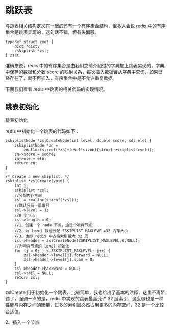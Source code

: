 # 跳跃表

与跳表相关结构定义在一起的还有一个有序集合结构，很多人会说 redis 中的有序集合是跳表实现的，这句话不错，但有失偏驳。

```
typedef struct zset {
    dict *dict;
    zskiplist *zsl;
} zset;
```


准确来说，redis 中的有序集合是由我们之前介绍过的字典加上跳表实现的，字典中保存的数据和分数 score 的映射关系，每次插入数据会从字典中查询，如果已经存在了，就不再插入，有序集合中是不允许重复数据。

下面我们看看 redis 中跳表的相关代码的实现情况。


## 跳表初始化
   
跳表初始化

redis 中初始化一个跳表的代码如下：

```
zskiplistNode *zslCreateNode(int level, double score, sds ele) {
    zskiplistNode *zn =
        zmalloc(sizeof(*zn)+level*sizeof(struct zskiplistLevel));
    zn->score = score;
    zn->ele = ele;
    return zn;
}

/* Create a new skiplist. */
zskiplist *zslCreate(void) {
    int j;
    zskiplist *zsl;
    //分配内存空间
    zsl = zmalloc(sizeof(*zsl));
    //默认只有一层索引
    zsl->level = 1;
    //0 个节点
    zsl->length = 0;
    //1、创建一个 node 节点，这是个哨兵节点
    //2、为 level 数组分配 ZSKIPLIST_MAXLEVEL=32 内存大小
    //3、也即 redis 中支持索引最大 32 层
    zsl->header = zslCreateNode(ZSKIPLIST_MAXLEVEL,0,NULL);
    //为哨兵节点的 level 初始化
    for (j = 0; j < ZSKIPLIST_MAXLEVEL; j++) {
        zsl->header->level[j].forward = NULL;
        zsl->header->level[j].span = 0;
    }
    zsl->header->backward = NULL;
    zsl->tail = NULL;
    return zsl;
}
```

zslCreate 用于初始化一个跳表，比较简单，我也给出了基本的注释，这里不再赘述了，强调一点的是，redis 中实现的跳表最高允许 32 层索引，这么做也是一种性能与内存之间的衡量，过多的索引层必然占用更多的内存空间，32 是一个比较合适值。

2、插入一个节点